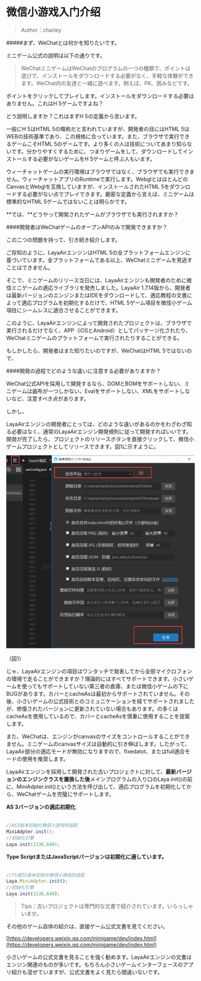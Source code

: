# 微信小游戏入门介绍

>Author：charley

#####まず、WeChatとは何かを知りたいです。

ミニゲーム公式の説明は以下の通りです。

>WeChatミニゲームはWeChatのプログラムの一つの種類で、ポイントは遊びで、インストールをダウンロードする必要がなく、手軽な体験ができます。WeChat内の友達と一緒に遊べます。例えば、PK、囲みなどです。

ポイントをクリックしてプレイします。インストールをダウンロードする必要はありません。これはH 5ゲームですよね？

どう説明しますか？これはまずH 5の定義から言います。

一般にH 5はHTML 5の略称だと言われていますが、開発者の目にはHTML 5はWEBの技術基準であり、この規格に合っています。また、ブラウザで実行できるゲームこそHTML 5のゲームです。より多くの人は技術についてあまり知らないです。分かりやすくするために、つまりゲームをして、ダウンロードしてインストールする必要がないゲームをH 5ゲームと呼ぶ人もいます。

ウィーチャットゲームの実行環境はブラウザではなく、ブラウザでも実行できません。ウィーチャットアプリのRuntimeで実行します。WebglとはほとんどのCanvasとWebglを互換していますが、インストールされたHTML 5をダウンロードする必要がない点でプレイできます。厳密な定義から言えば、ミニゲームは標準的なHTML 5ゲームではないことは明らかです。

**では、**どうやって開発されたゲームがブラウザでも実行されますか？

####開発者はWeChatゲームのオープンAPIのみで開発できますか？

この二つの問題を持って、引き続き紹介します。

ご存知のように、LayaAirエンジンはHTML 5の全プラットフォームエンジンに基づいています。全プラットフォームである以上、WeChatミニゲームを見逃すことはできません。

そこで、ミニゲームのリリース当日には、LayaAirエンジンも開発者のために微信ミニゲームの適応ライブラリを発売しました。LayaAir 1.7.14版から、開発者は最新バージョンのエンジンまたはIDEをダウンロードして、適応教程の文書によって適応プログラムを初期化するだけで、HTML 5ゲーム項目を微信小ゲーム項目にシームレスに適合させることができます。

このように、LayaAirエンジンによって開発されたプロジェクトは、ブラウザで実行されるだけでなく、APP（iOSとAndroid）としてパッケージ化されたり、WeChatミニゲームのプラットフォームで実行されたりすることができる。

もしかしたら、開発者はまた知りたいのですが、WeChatはHTML 5ではないので、

####開発の過程でどのような違いに注意する必要がありますか？

WeChat公式APIを採用して開発するなら、DOMとBOMをサポートしない、ミニゲームは画布が一つしかない、Evalをサポートしない、XMLをサポートしないなど、注意すべき点があります。

しかし、

LayaAirエンジンの開発者にとっては、どのような違いがあるのかをわざわざ知る必要はなく、通常のLayaAirエンジン開発規則に従って開発すればいいです。開発が完了したら、プロジェクトのリリースボタンを直接クリックして、微信小ゲームプロジェクトとしてリリースできます。図1に示すように。

![图1](img/7.png)  


（図1）

じゃ、LayaAirエンジンの項目はワンタッチで発表してから全部マイクロフォンの環境で走ることができますか？理論的にはすべてサポートできます。小さいゲームを使ってもサポートしていない第三者の倉庫、または微信小ゲームの下にBUGがあります。カバーとcacheAsは最初からサポートされていません。その後、小さいゲームの公式技術とのコミュニケーションを経てサポートされましたが、修復されたバージョンに更新されていない場合もあります。の多くはcacheAsを使用しているので、カバーとcacheAsを慎重に使用することを提案します。

また、WeChatは、エンジンがcanvasのサイズをコントロールすることができません。ミニゲームのcanvasサイズは自動的に引き伸ばします。したがって、LayaAir部分の適応モードが無効になりますので、fixedatot、またはfull適合モードの使用を推奨します。

LayaAirエンジンを採用して開発された古いプロジェクトに対して、**最新バージョンのエンジンクラスを置換した後**メインプログラムの入り口のLaya.init()の前に、MiniAdpter.init()という方法を呼び出して、適応プログラムを初期化してから、WeChatゲームを完璧にサポートします。

**AS 3バージョンの適応初期化**


```java

//AS3版本初始化微信小游戏的适配
MiniAdpter.init();
//初始化引擎
Laya.init(1136,640);
```


**Type ScriptまたはJavaScriptバージョンは初期化に適しています。**


```javascript

//TS或JS版本初始化微信小游戏的适配
Laya.MiniAdpter.init();
//初始化引擎
Laya.init(1136,640);
```


>Tips：古いプロジェクトは専門的な文書で紹介されています。いらっしゃいませ。



その他のゲーム自体の紹介は、直接ゲーム公式文書を見てください。

[https://developers.weixin.qq.com/minigame/dev/index.html](https://developers.weixin.qq.com/minigame/dev/index.html)

小さいゲームの公式文書を見ることを強く勧めます。LayaAirエンジンの文書はエンジン関連のものが多いです。もちろん小さいゲームインターフェースのアプリ紹介も混ぜていますが、公式文書をよく見たら間違いないです。